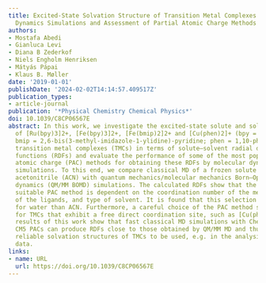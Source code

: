 ```yaml
---
title: Excited-State Solvation Structure of Transition Metal Complexes from Molecular
  Dynamics Simulations and Assessment of Partial Atomic Charge Methods
authors:
- Mostafa Abedi
- Gianluca Levi
- Diana B Zederkof
- Niels Engholm Henriksen
- Mátyás Pápai
- Klaus B. Møller
date: '2019-01-01'
publishDate: '2024-02-02T14:14:57.409517Z'
publication_types:
- article-journal
publication: '*Physical Chemistry Chemical Physics*'
doi: 10.1039/C8CP06567E
abstract: In this work, we investigate the excited-state solute and solvation structure
  of [Ru(bpy)3]2+, [Fe(bpy)3]2+, [Fe(bmip)2]2+ and [Cu(phen)2]+ (bpy = 2,2′-bipyridine;
  bmip = 2,6-bis(3-methyl-imidazole-1-ylidine)-pyridine; phen = 1,10-phenanthroline)
  transition metal complexes (TMCs) in terms of solute–solvent radial distribution
  functions (RDFs) and evaluate the performance of some of the most popular partial
  atomic charge (PAC) methods for obtaining these RDFs by molecular dynamics (MD)
  simulations. To this end, we compare classical MD of a frozen solute in water and
  acetonitrile (ACN) with quantum mechanics/molecular mechanics Born–Oppenheimer molecular
  dynamics (QM/MM BOMD) simulations. The calculated RDFs show that the choice of a
  suitable PAC method is dependent on the coordination number of the metal, denticity
  of the ligands, and type of solvent. It is found that this selection is less sensitive
  for water than ACN. Furthermore, a careful choice of the PAC method should be considered
  for TMCs that exhibit a free direct coordination site, such as [Cu(phen)2]+. The
  results of this work show that fast classical MD simulations with ChelpG/RESP or
  CM5 PACs can produce RDFs close to those obtained by QM/MM MD and thus, provide
  reliable solvation structures of TMCs to be used, e.g. in the analysis of scattering
  data.
links:
- name: URL
  url: https://doi.org/10.1039/C8CP06567E
---
```

